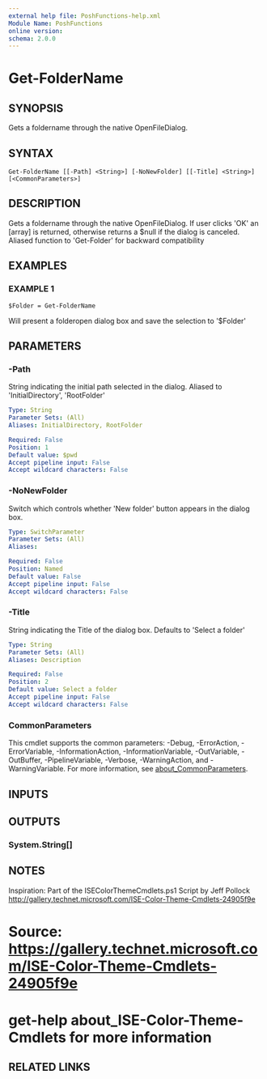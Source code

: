 ```yaml
---
external help file: PoshFunctions-help.xml
Module Name: PoshFunctions
online version:
schema: 2.0.0
---
```


# Get-FolderName

## SYNOPSIS
Gets a foldername through the native OpenFileDialog.

## SYNTAX

```
Get-FolderName [[-Path] <String>] [-NoNewFolder] [[-Title] <String>] [<CommonParameters>]
```

## DESCRIPTION
Gets a foldername through the native OpenFileDialog.
If user clicks 'OK' an \[array\] is returned, otherwise returns
a $null if the dialog is canceled.
Aliased function to 'Get-Folder' for backward compatibility

## EXAMPLES

### EXAMPLE 1
```
$Folder = Get-FolderName
```

Will present a folderopen dialog box and save the selection to '$Folder'

## PARAMETERS

### -Path
String indicating the initial path selected in the dialog.
Aliased to 'InitialDirectory', 'RootFolder'

```yaml
Type: String
Parameter Sets: (All)
Aliases: InitialDirectory, RootFolder

Required: False
Position: 1
Default value: $pwd
Accept pipeline input: False
Accept wildcard characters: False
```

### -NoNewFolder
Switch which controls whether 'New folder' button appears in the dialog box.

```yaml
Type: SwitchParameter
Parameter Sets: (All)
Aliases:

Required: False
Position: Named
Default value: False
Accept pipeline input: False
Accept wildcard characters: False
```

### -Title
String indicating the Title of the dialog box.
Defaults to 'Select a folder'

```yaml
Type: String
Parameter Sets: (All)
Aliases: Description

Required: False
Position: 2
Default value: Select a folder
Accept pipeline input: False
Accept wildcard characters: False
```

### CommonParameters
This cmdlet supports the common parameters: -Debug, -ErrorAction, -ErrorVariable, -InformationAction, -InformationVariable, -OutVariable, -OutBuffer, -PipelineVariable, -Verbose, -WarningAction, and -WarningVariable. For more information, see [about_CommonParameters](http://go.microsoft.com/fwlink/?LinkID=113216).

## INPUTS

## OUTPUTS

### System.String[]
## NOTES
Inspiration: Part of the ISEColorThemeCmdlets.ps1 Script by Jeff Pollock
            http://gallery.technet.microsoft.com/ISE-Color-Theme-Cmdlets-24905f9e
# Source: https://gallery.technet.microsoft.com/ISE-Color-Theme-Cmdlets-24905f9e
# get-help about_ISE-Color-Theme-Cmdlets for more information

## RELATED LINKS
